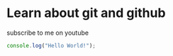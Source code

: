 # Learn about git and github

subscribe to me on youtube

```javascript
console.log("Hello World!");

```